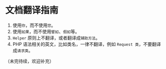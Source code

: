 # 文档翻译指南

1. 使用`你`，而不使用`您`。
2. 使用`如果`，而不使用`譬如`、`假如`等。
3. `Helper` 原则上不翻译，或者翻译成`辅助方法`。
4. PHP 语法相关的英文，比如类名，一律不翻译，例如 `Request 类`，不要翻译成`请求类`。

（未完待续，欢迎补充）
